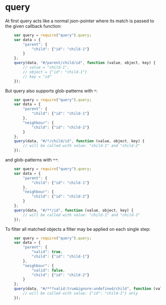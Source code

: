 # query


At first query acts like a normal json-pointer where its match is passed to the given callback function:

```js
	var query = require("query").query;
	var data = {
		"parent": {
			"child": {"id": "child-1"}
		}
	};
	query(data, "#/parent/child/id", function (value, object, key) {
		// value = "child-1",
		// object = {"id": "child-1"}
		// key = "id"
	});
```


But query also supports glob-patterns with `*`:

```js
	var query = require("query").query;
	var data = {
		"parent": {
			"child": {"id": "child-1"}
		},
		"neighbour": {
			"child": {"id": "child-2"}
		}
	};
	query(data, "#/*/child/id", function (value, object, key) {
		// will be called with value: "child-1" and "child-2"
	});
```

and glob-patterns with `**`:

```js
	var query = require("query").query;
	var data = {
		"parent": {
			"child": {"id": "child-1"}
		},
		"neighbour": {
			"child": {"id": "child-2"}
		}
	};
	query(data, "#/**/id", function (value, object, key) {
		// will be called with value: "child-1" and "child-2"
	});
```

To filter all matched objects a filter may be applied on each single step:

```js
	var query = require("query").query;
	var data = {
		"parent": {
			"valid": true,
			"child": {"id": "child-1"}
		},
		"neighbour": {
			"valid": false,
			"child": {"id": "child-2"}
		}
	};
	query(data, "#/**?valid:true&ignore:undefined/child", function (value, object, key) {
		// will be called with value: {"id": "child-1"} only
	});
```





